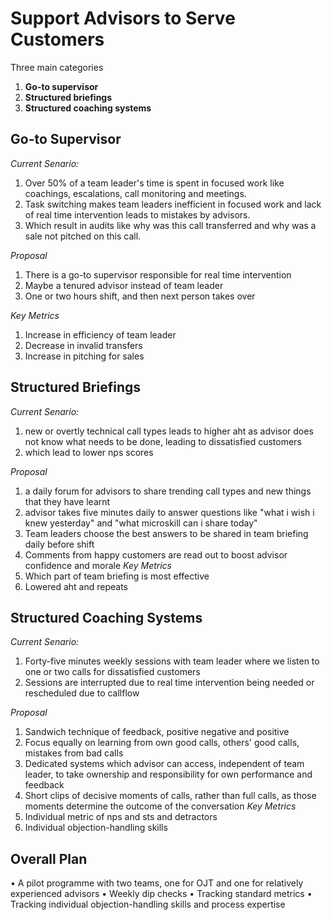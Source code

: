 # Support Advisors to Serve Customers

Three main categories
1.	**Go-to supervisor**
2.	**Structured briefings**
3.	**Structured coaching systems**


## Go-to Supervisor
*Current Senario:* 
1.	Over 50% of a team leader's time is spent in focused work like coachings, escalations, call monitoring and meetings. 
2.	Task switching makes team leaders inefficient in focused work and lack of real time intervention leads to mistakes by advisors. 
3.	Which result in audits like why was this call transferred and why was a sale not pitched on this call.

*Proposal*
1.	There is a go-to supervisor responsible for real time intervention
2.	Maybe a tenured advisor instead of team leader
3.	One or two hours shift, and then next person takes over

*Key Metrics*
1.	Increase in efficiency of team leader
2.	Decrease in invalid transfers
3.	Increase in pitching for sales


## Structured Briefings
*Current Senario:* 
1.	new or overtly technical call types leads to higher aht as advisor does not know what needs to be done, leading to dissatisfied customers
2.	which lead to lower nps scores

*Proposal*
1.	a daily forum for advisors to share trending call types and new things that they have learnt
2.	advisor takes five minutes daily to answer questions like "what i wish i knew yesterday" and "what microskill can i share today"
3.	Team leaders choose the best answers to be shared in team briefing daily before shift
4.	Comments from happy customers are read out to boost advisor confidence and morale
*Key Metrics*
1.	Which part of team briefing is most effective
2.	Lowered aht and repeats

## Structured Coaching Systems
*Current Senario:* 
1.	Forty-five minutes weekly sessions with team leader where we listen to one or two calls for dissatisfied customers
2.	Sessions are interrupted due to real time intervention being needed or rescheduled due to callflow

*Proposal*
1.	Sandwich technique of feedback, positive negative and positive
2.	Focus equally on learning from own good calls, others' good calls, mistakes from bad calls
3.	Dedicated systems which advisor can access, independent of team leader, to take ownership and responsibility for own performance and feedback
4.	Short clips of decisive moments of calls, rather than full calls, as those moments determine the outcome of the conversation
*Key Metrics*
1.	Individual metric of nps and sts and detractors
2.	Individual objection-handling skills

## Overall Plan
•	A pilot programme with two teams, one for OJT and one for relatively experienced advisors
•	Weekly dip checks 
•	Tracking standard metrics
•	Tracking individual objection-handling skills and process expertise
